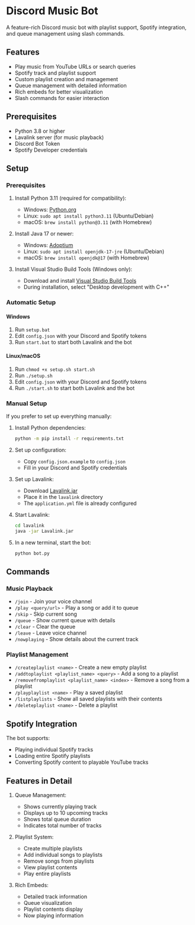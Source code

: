 # Discord Music Bot

A feature-rich Discord music bot with playlist support, Spotify integration, and queue management using slash commands.

## Features

- Play music from YouTube URLs or search queries
- Spotify track and playlist support
- Custom playlist creation and management
- Queue management with detailed information
- Rich embeds for better visualization
- Slash commands for easier interaction

## Prerequisites

- Python 3.8 or higher
- Lavalink server (for music playback)
- Discord Bot Token
- Spotify Developer credentials

## Setup

### Prerequisites

1. Install Python 3.11 (required for compatibility):
   - Windows: [Python.org](https://www.python.org/downloads/release/python-3118/)
   - Linux: `sudo apt install python3.11` (Ubuntu/Debian)
   - macOS: `brew install python@3.11` (with Homebrew)

2. Install Java 17 or newer:
   - Windows: [Adoptium](https://adoptium.net/)
   - Linux: `sudo apt install openjdk-17-jre` (Ubuntu/Debian)
   - macOS: `brew install openjdk@17` (with Homebrew)

3. Install Visual Studio Build Tools (Windows only):
   - Download and install [Visual Studio Build Tools](https://visualstudio.microsoft.com/visual-cpp-build-tools/)
   - During installation, select "Desktop development with C++"

### Automatic Setup

#### Windows
1. Run `setup.bat`
2. Edit `config.json` with your Discord and Spotify tokens
3. Run `start.bat` to start both Lavalink and the bot

#### Linux/macOS
1. Run `chmod +x setup.sh start.sh`
2. Run `./setup.sh`
3. Edit `config.json` with your Discord and Spotify tokens
4. Run `./start.sh` to start both Lavalink and the bot

### Manual Setup

If you prefer to set up everything manually:

1. Install Python dependencies:
   ```bash
   python -m pip install -r requirements.txt
   ```

2. Set up configuration:
   - Copy `config.json.example` to `config.json`
   - Fill in your Discord and Spotify credentials

3. Set up Lavalink:
   - Download [Lavalink.jar](https://github.com/lavalink-devs/Lavalink/releases)
   - Place it in the `lavalink` directory
   - The `application.yml` file is already configured

4. Start Lavalink:
   ```bash
   cd lavalink
   java -jar Lavalink.jar
   ```

5. In a new terminal, start the bot:
   ```bash
   python bot.py
   ```

## Commands

### Music Playback
- `/join` - Join your voice channel
- `/play <query/url>` - Play a song or add it to queue
- `/skip` - Skip current song
- `/queue` - Show current queue with details
- `/clear` - Clear the queue
- `/leave` - Leave voice channel
- `/nowplaying` - Show details about the current track

### Playlist Management
- `/createplaylist <name>` - Create a new empty playlist
- `/addtoplaylist <playlist_name> <query>` - Add a song to a playlist
- `/removefromplaylist <playlist_name> <index>` - Remove a song from a playlist
- `/playplaylist <name>` - Play a saved playlist
- `/listplaylists` - Show all saved playlists with their contents
- `/deleteplaylist <name>` - Delete a playlist

## Spotify Integration

The bot supports:
- Playing individual Spotify tracks
- Loading entire Spotify playlists
- Converting Spotify content to playable YouTube tracks

## Features in Detail

1. Queue Management:
   - Shows currently playing track
   - Displays up to 10 upcoming tracks
   - Shows total queue duration
   - Indicates total number of tracks

2. Playlist System:
   - Create multiple playlists
   - Add individual songs to playlists
   - Remove songs from playlists
   - View playlist contents
   - Play entire playlists

3. Rich Embeds:
   - Detailed track information
   - Queue visualization
   - Playlist contents display
   - Now playing information